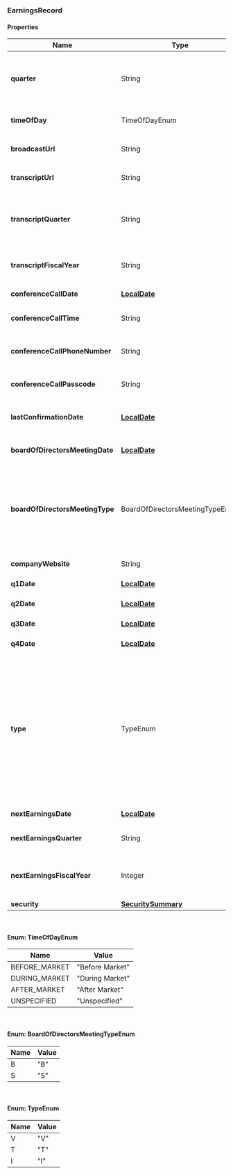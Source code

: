 
[//]: # (CLASS:EarningsRecord)

[//]: # (KIND:object)

### EarningsRecord

#### Properties

[//]: # (START_DEFINITION)

Name | Type | Description
------------ | ------------- | -------------
**quarter** | String | The letter “Q” followed by the quarter number the earnings information applies to &nbsp;
**timeOfDay** | TimeOfDayEnum | Indicates the time of the announcement &nbsp;
**broadcastUrl** | String | Link for Conference Call recording &nbsp;
**transcriptUrl** | String | Link to the earnings release transcript &nbsp;
**transcriptQuarter** | String | The letter “Q” followed by the quarter number the earnings transcript applies to &nbsp;
**transcriptFiscalYear** | String | Fiscal year in YYYY format for the earnings transcript &nbsp;
**conferenceCallDate** | [**LocalDate**](LocalDate.md) | Date of the conference call &nbsp;
**conferenceCallTime** | String | Published time of the conference call &nbsp;
**conferenceCallPhoneNumber** | String | Publicly available phone number for replay conference call &nbsp;
**conferenceCallPasscode** | String | Passcode for replay conference call &nbsp;
**lastConfirmationDate** | [**LocalDate**](LocalDate.md) | Date of last earnings date update by a WSH analyst &nbsp;
**boardOfDirectorsMeetingDate** | [**LocalDate**](LocalDate.md) | Date of Board/Shareholder Meeting &nbsp;
**boardOfDirectorsMeetingType** | BoardOfDirectorsMeetingTypeEnum | The type of meeting - \&quot;B\&quot; indicates a Board of Directors meeting and \&quot;S\&quot; indicates a Shareholder meeting &nbsp;
**companyWebsite** | String | Website link for the company &nbsp;
**q1Date** | [**LocalDate**](LocalDate.md) | Earnings Date for 1st quarter &nbsp;
**q2Date** | [**LocalDate**](LocalDate.md) | Earnings Date for 2nd quarter &nbsp;
**q3Date** | [**LocalDate**](LocalDate.md) | Earnings Date for 3rd quarter &nbsp;
**q4Date** | [**LocalDate**](LocalDate.md) | Earnings Date for 4th quarter &nbsp;
**type** | TypeEnum | The nature of the next reported earnings date - \&quot;V\&quot; indicates a Verified date, \&quot;T\&quot; indicates that the date was gathered from the company, but is still considered Tentative, and \&quot;I\&quot; indicates that the date is forecased or Inferred &nbsp;
**nextEarningsDate** | [**LocalDate**](LocalDate.md) | Next earnings date &nbsp;
**nextEarningsQuarter** | String | The quarter of the next earnings release &nbsp;
**nextEarningsFiscalYear** | Integer | The fiscal year associated with next earnings date and next earnings quarter &nbsp;
**security** | [**SecuritySummary**](SecuritySummary.md) |  &nbsp;

[//]: # (END_DEFINITION)


[//]: # (CONTAINED_CLASS:LocalDate)


[//]: # (CONTAINED_CLASS:LocalDate)


[//]: # (CONTAINED_CLASS:LocalDate)


[//]: # (CONTAINED_CLASS:LocalDate)


[//]: # (CONTAINED_CLASS:LocalDate)


[//]: # (CONTAINED_CLASS:LocalDate)


[//]: # (CONTAINED_CLASS:LocalDate)


[//]: # (CONTAINED_CLASS:LocalDate)


[//]: # (CONTAINED_CLASS:SecuritySummary)



<br/>

#### Enum: TimeOfDayEnum

Name | Value
---- | -----
BEFORE_MARKET | &quot;Before Market&quot;
DURING_MARKET | &quot;During Market&quot;
AFTER_MARKET | &quot;After Market&quot;
UNSPECIFIED | &quot;Unspecified&quot;

<br/>

#### Enum: BoardOfDirectorsMeetingTypeEnum

Name | Value
---- | -----
B | &quot;B&quot;
S | &quot;S&quot;

<br/>

#### Enum: TypeEnum

Name | Value
---- | -----
V | &quot;V&quot;
T | &quot;T&quot;
I | &quot;I&quot;




